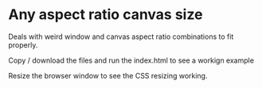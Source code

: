 # Any aspect ratio canvas size
Deals with weird window and canvas aspect ratio combinations to fit properly.

Copy / download the files and run the index.html to see a workign example

Resize the browser window to see the CSS resizing working.


